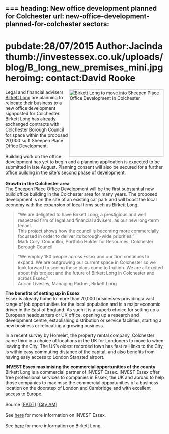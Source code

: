 ===
heading: New office development planned for Colchester
url: new-office-development-planned-for-colchester
sectors:
  -  
pubdate:28/07/2015
Author:Jacinda
thumb://investessex.co.uk/uploads/blog/B_long_new_premises_mini.jpg
heroimg:
contact:David Rooke
===
<p><img alt='Birkett Long to move into Sheepen Place Office Development in Colchester' src='http://www.investessex.co.uk/uploads/blog/B_long_new_premises_300.jpg' style='width: 300px; height: 213px; margin-left: 2px; margin-right: 2px; float: right;'/>Legal and financial advisers <a href='http://www.investessex.co.uk/partners/legal' target='_blank'>Birkett Long</a> are planning to relocate their business to a new office development signposted for Colchester. Birkett Long has already exchanged contracts with Colchester Borough Council for space within the proposed 20,000 sq ft Sheepen Place Office Development.<br/><br/>	Building work on the office development has yet to begin and a planning application is expected to be submitted in late August. Planning consent will also be secured for a further office building in the site's second phase of development.<br/><br/><strong>Growth in the Colchester area</strong><br/>	The Sheepen Place Office Development will be the first substantial new build office building in the Colchester area for many years. The proposed development is on the site of an existing car park and will boost the local economy with the expansion of local firms such as Birkett Long.</p><blockquote><p>		“We are delighted to have Birkett Long, a prestigious and well respected firm of legal and financial advisers, as our new long-term tenant.<br/>		This project shows how the council is becoming more commercially focussed in order to deliver its borough-wide priorities.”<br/>		Mark Cory, Councillor, Portfolio Holder for Resources, Colchester Borough Council</p></blockquote><blockquote><p>		“We employ 180 people across Essex and our firm continues to expand. We are outgrowing our current space in Colchester so we look forward to seeing these plans come to fruition. We are all excited about this project and the future of Birkett Long in Colchester and across Essex.”<br/>		Adrian Livesley, Managing Partner, Birkett Long</p></blockquote><p><strong>The benefits of setting up in Essex</strong><br/>	Essex is already home to more than 70,000 businesses providing a vast range of job opportunities for the local population and is a major economic driver in the East of England. As such it is a superb choice for setting up a European headquarters or UK office, opening up a research and development centre, establishing distribution or service facilities, starting a new business or relocating a growing business.</p><p>	In a recent survey by Homelet, the property rental company, Colchester came third in a choice of locations in the UK for Londoners to move to when leaving the City. The UK’s oldest recorded town has fast rail links to the City, is within easy commuting distance of the capital, and also benefits from having easy access to London Stansted airport.</p><p><strong>INVEST Essex maximising the commercial opportunities of the county</strong><br/>	Birkett Long is a commercial partner of INVEST Essex. INVEST Essex offer free professional services to companies in Essex, the UK and abroad to help those companies to maximise the commercial opportunities of a business location on the doorstep of London and Cambridge and with excellent access to Europe.<br/><br/>	Source [<a href='http://www.eadt.co.uk/news/legal_and_financial_advisers_birkett_long_to_move_into_colchester_borough_council_s_new_office_development_once_built_1_4169030' target='_blank'>EADT</a>] [<a href='http://www.cityam.com/220504/as-london-rental-prices-soar-where-do-londoners-move-to-when-they-quit-the-city-broadstone-and-brentwood-top-list-uk-house-prices?utm_medium=Email&amp;utm_source=Email&amp;utm_campaign=150721_CMU' target='_blank'>City AM</a>]<br/><br/>	See <a href='http://www.investessex.co.uk/services/to-essex-from-uk' target='_blank'>here</a> for more information on INVEST Essex.<br/><br/>	See <a href='http://www.investessex.co.uk/partners/legal' target='_blank'>here</a> for more information on Birkett Long.</p>